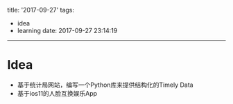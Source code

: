 title: '2017-09-27'
tags:
  - idea
  - learning
date: 2017-09-27 23:14:19
---


Idea
===
- 基于统计局网站，编写一个Python库来提供结构化的Timely Data
- 基于ios11的人脸互换娱乐App


